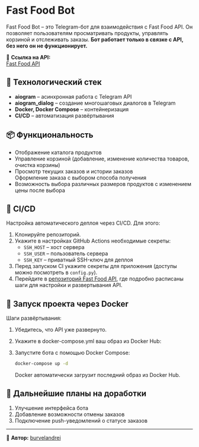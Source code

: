 # Fast Food Bot

Fast Food Bot – это Telegram-бот для взаимодействия с Fast Food API. Он позволяет пользователям просматривать продукты, управлять корзиной и отслеживать заказы. **Бот работает только в связке с API, без него он не функционирует.**

🔗 **Ссылка на API:**\
[Fast Food API](https://github.com/burvelandrei/Fast_Food_API)

## 🔧 Технологический стек

- **aiogram** – асинхронная работа с Telegram API
- **aiogram\_dialog** – создание многошаговых диалогов в Telegram
- **Docker, Docker Compose** – контейнеризация
- **CI/CD** – автоматизация развёртывания

## 📦 Функциональность

- Отображение каталога продуктов
- Управление корзиной (добавление, изменение количества товаров, очистка корзины)
- Просмотр текущих заказов и истории заказов\
  Оформление заказа с выбором способа получения
- Возможность выбора различных размеров продуктов с изменением цены после выбора

## 🔄 CI/CD

Настройка автоматического деплоя через CI/CD. Для этого:

1. Клонируйте репозиторий.
2. Укажите в настройках GitHub Actions необходимые секреты:
   - `SSH_HOST` – хост сервера
   - `SSH_USER` – пользователь сервера
   - `SSH_KEY` – приватный SSH-ключ для деплоя
3. Перед запуском CI укажите секреты для приложения (доступы можно посмотреть в `config.py`).
4. Перейдите в [репозиторий Fast Food API](https://github.com/burvelandrei/Fast_Food_API), где подробно расписаны шаги для настройки и развертывания API.

## 🚀 Запуск проекта через Docker

Шаги развёртывания:

1. Убедитесь, что API уже развернуто.

2. Укажите в docker-compose.yml ваш образ из Docker Hub:

3. Запустите бота с помощью Docker Compose:

   ```sh
   docker-compose up -d
   ```

   Docker автоматически загрузит последний образ из Docker Hub.

## 📌 Дальнейшие планы на доработки

1. Улучшение интерфейса бота
2. Добавление возможности отмены заказов
3. Подключение push-уведомлений о статусе заказов

---

📌 **Автор:** [burvelandrei](https://github.com/burvelandrei)

